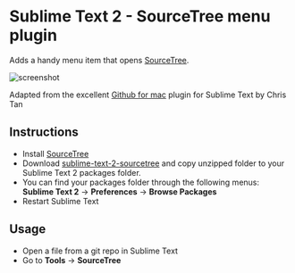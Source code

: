 Sublime Text 2 - SourceTree menu plugin
===============================================

Adds a handy menu item that opens [SourceTree](http://www.sourcetreeapp.com/).

![screenshot](http://i.imgur.com/Td9aj.jpg)

Adapted from the excellent [Github for mac](https://github.com/csytan/sublime-text-2-github) plugin for Sublime Text by Chris Tan

Instructions
-------------

* Install [SourceTree](http://www.sourcetreeapp.com/)
* Download [sublime-text-2-sourcetree](https://github.com/jocelynmallon/sublime-text-2-sourcetree/zipball/master) and copy unzipped folder to your Sublime Text 2 packages folder.
* You can find your packages folder through the following menus:
**Sublime Text 2** -> **Preferences** -> **Browse Packages**
* Restart Sublime Text

Usage
-----
* Open a file from a git repo in Sublime Text
* Go to **Tools** -> **SourceTree**

